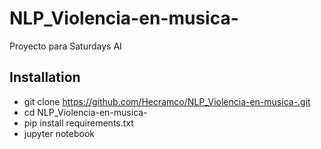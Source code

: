 # NLP_Violencia-en-musica-
Proyecto para Saturdays AI

## Installation
- git clone https://github.com/Hecramco/NLP_Violencia-en-musica-.git 
- cd NLP_Violencia-en-musica-
- pip install requirements.txt
- jupyter notebook

